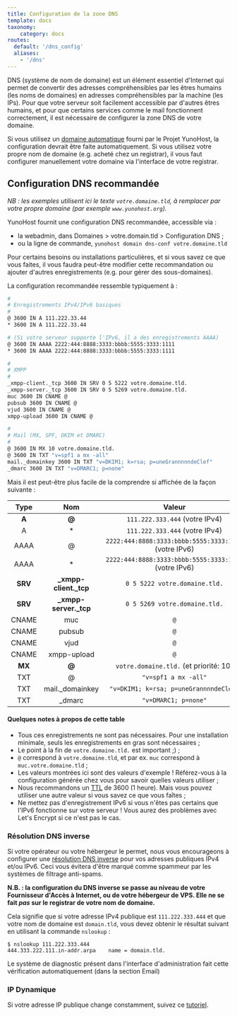 ```yaml
---
title: Configuration de la zone DNS
template: docs
taxonomy:
    category: docs
routes:
  default: '/dns_config'
  aliases:
    - '/dns'
---
```


DNS (système de nom de domaine) est un élément essentiel d'Internet qui permet
de convertir des adresses compréhensibles par les êtres humains (les noms de
domaines) en adresses compréhensibles par la machine (les IPs). Pour que
votre serveur soit facilement accessible par d'autres êtres humains, et pour
que certains services comme le mail fonctionnent correctement, il est nécessaire
de configurer la zone DNS de votre domaine.

Si vous utilisez un [domaine automatique](/dns_nohost_me) fourni par le Projet YunoHost,
la configuration devrait être faite automatiquement. Si vous utilisez votre propre nom de domaine
(e.g. acheté chez un registrar), il vous faut configurer manuellement votre
domaine via l'interface de votre registrar.

## Configuration DNS recommandée
_NB : les exemples utilisent ici le texte `votre.domaine.tld`, à remplacer par votre propre domaine (par exemple `www.yunohost.org`)._

YunoHost fournit une configuration DNS recommandée, accessible via :
- la webadmin, dans Domaines > votre.domain.tld > Configuration DNS ;
- ou la ligne de commande, `yunohost domain dns-conf votre.domaine.tld`

Pour certains besoins ou installations particulières, et si vous savez ce que
vous faites, il vous faudra peut-être modifier cette recommandation ou ajouter
d'autres enregistrements (e.g. pour gérer des sous-domaines).

La configuration recommandée ressemble typiquement à :

```bash
#
# Enregistrements IPv4/IPv6 basiques
#
@ 3600 IN A 111.222.33.44
* 3600 IN A 111.222.33.44

# (Si votre serveur supporte l'IPv6, il a des enregistrements AAAA)
@ 3600 IN AAAA 2222:444:8888:3333:bbbb:5555:3333:1111
* 3600 IN AAAA 2222:444:8888:3333:bbbb:5555:3333:1111

#
# XMPP
#
_xmpp-client._tcp 3600 IN SRV 0 5 5222 votre.domaine.tld.
_xmpp-server._tcp 3600 IN SRV 0 5 5269 votre.domaine.tld.
muc 3600 IN CNAME @
pubsub 3600 IN CNAME @
vjud 3600 IN CNAME @
xmpp-upload 3600 IN CNAME @

#
# Mail (MX, SPF, DKIM et DMARC)
#
@ 3600 IN MX 10 votre.domaine.tld.
@ 3600 IN TXT "v=spf1 a mx -all"
mail._domainkey 3600 IN TXT "v=DKIM1; k=rsa; p=uneGrannnnndeClef"
_dmarc 3600 IN TXT "v=DMARC1; p=none"
```

Mais il est peut-être plus facile de la comprendre si affichée de la façon
suivante :

| Type    | Nom                    | Valeur                                                 |
| :-----: | :--------------------: | :----------------------------------------------------: |
|  **A**  |   **@**                |  `111.222.333.444` (votre IPv4)                        |
|    A    |   *                    |  `111.222.333.444` (votre IPv4)                        |
|  AAAA   |   @                    |  `2222:444:8888:3333:bbbb:5555:3333:1111` (votre IPv6) |
|  AAAA   |   *                    |  `2222:444:8888:3333:bbbb:5555:3333:1111` (votre IPv6) |
| **SRV** | **_xmpp-client._tcp**  |  `0 5 5222 votre.domaine.tld.`                         |
| **SRV** | **_xmpp-server._tcp**  |  `0 5 5269 votre.domaine.tld.`                         |
|  CNAME  |   muc                  |  `@`                                                   |
|  CNAME  |   pubsub               |  `@`                                                   |
|  CNAME  |   vjud                 |  `@`                                                   |
|  CNAME  |   xmpp-upload          |  `@`                                                   |
| **MX**  | **@**                  |  `votre.domaine.tld.`     (et priorité: 10)            |
|   TXT   |   @                    |  `"v=spf1 a mx -all"`                |
|   TXT   |  mail._domainkey       |  `"v=DKIM1; k=rsa; p=uneGrannnndeClef"`                |
|   TXT   |  _dmarc                |  `"v=DMARC1; p=none"`                                  |

#### Quelques notes à propos de cette table

- Tous ces enregistrements ne sont pas nécessaires. Pour une installation minimale, seuls les enregistrements en gras sont nécessaires ;
- Le point à la fin de `votre.domaine.tld.` est important ;) ;
- `@` correspond à `votre.domaine.tld`, et par ex. `muc` correspond à `muc.votre.domaine.tld` ;
- Les valeurs montrées ici sont des valeurs d'exemple ! Référez-vous à la configuration générée chez vous pour savoir quelles valeurs utiliser ;
- Nous recommandons un [TTL](https://fr.wikipedia.org/wiki/Time_to_Live#Le_Time_to_Live_dans_le_DNS) de 3600 (1 heure). Mais vous pouvez utiliser une autre valeur si vous savez ce que vous faîtes ;
- Ne mettez pas d'enregistrement IPv6 si vous n'êtes pas certains que l'IPv6 fonctionne sur votre serveur ! Vous aurez des problèmes avec Let's Encrypt si ce n'est pas le cas.

### Résolution DNS inverse

Si votre opérateur ou votre hébergeur le permet, nous vous encourageons à
configurer une [résolution DNS
inverse](https://fr.wikipedia.org/wiki/Domain_Name_System#R%C3%A9solution_inverse)
pour vos adresses publiques IPv4 et/ou IPv6. Ceci vous évitera d'être marqué
comme spammeur par les systèmes de filtrage anti-spams.

**N.B. : la configuration du DNS inverse se passe au niveau de votre Fournisseur d'Accès à Internet, ou de votre hébergeur de VPS. Elle ne se fait *pas* sur le registrar de votre nom de domaine.**

Cela signifie que si votre adresse IPv4 publique est `111.222.333.444` et que
votre nom de domaine est `domain.tld`, vous devez obtenir le résultat suivant
en utilisant la commande `nslookup` :

```shell
$ nslookup 111.222.333.444
444.333.222.111.in-addr.arpa    name = domain.tld.
```

Le système de diagnostic présent dans l'interface d'administration fait cette vérification automatiquement (dans la section Email)

### IP Dynamique

Si votre adresse IP publique change constamment, suivez ce [tutoriel](/dns_dynamicip).
